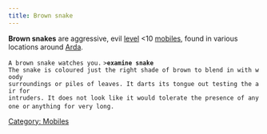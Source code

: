 ```yaml
---
title: Brown snake
---
```


**Brown snakes** are aggressive, evil [level](level "wikilink") \<10
[mobiles](mobile "wikilink"), found in various locations around
[Arda](Arda "wikilink").

`A brown snake watches you.`
`>`**`examine snake`**
`The snake is coloured just the right shade of brown to blend in with woody`
`surroundings or piles of leaves. It darts its tongue out testing the air for`
`intruders. It does not look like it would tolerate the presence of anyone or`
`anything for very long.`

[Category: Mobiles](Category:_Mobiles "wikilink")
